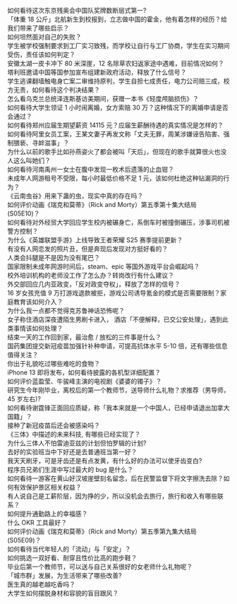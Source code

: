如何看待这次东京残奥会中国队奖牌数断层式第一?  
「体重 18 公斤」北航新生到校报到，立志做中国的霍金，他有着怎样的经历？给我们带来了哪些启示？  
如何坦然面对自己的失败？  
学生被学校强制要求到工厂实习致残，而学校让自行与工厂协商，学生在实习期间受伤，责任该如何判定？  
安徽太湖一皮卡冲下 80 米深崖，12 名除草农妇返家途中遇难，目前情况如何？  
塔利班邀请中国等国参加宣布组建新政府活动，释放了什么信号？  
学生逃课翻墙触电身亡案二审维持原判，学生自担七成责任，电力公司赔三成，校方无责，如何看待这个判决结果？  
怎么看乌克兰总统泽连斯基访美期间，获赠一本书《轻度颅脑损伤》？  
如何看待大学生领证 1 小时闹离婚，女方索赔 30 万？这种情况下的离婚申请是否会通过？  
如何看待郑州应届生期望薪资 14115 元？应届生薪酬待遇的真实情况是怎样的？  
如何看待阿里女员工案，王某文妻子再发文称「丈夫无罪，周某涉嫌诬告陷害、强制猥亵、寻衅滋事」？  
为什么以前的歌手比如孙燕姿火了都会被叫「天后」，但现在的歌手就算很火也没人这么叫她们？  
如何看待河南禹州一女士在腹中发现一枚术后遗落的止血钳？  
未成年人网游租号不受限，每小时最低价格不足 1 元，该如何杜绝这种钻漏洞的行为？  
《云南虫谷》用来下蛊的虫，现实中真的存在吗？  
如何评价动画《瑞克和莫蒂》（Rick and Morty）第五季第十集大结局 (S05E10)？  
如何看待对外经贸大学回应学生校内被碾身亡，系倒车时被撞倒碾压，涉事司机被警方控制？  
为什么《英雄联盟手游》上线导致王者荣耀 S25 赛季提前更新？  
有没有人网恋发的照片丑，但是奔现后发现对方挺好看的？  
人类会抖腿是不是因为没有尾巴？  
国家限制未成年网游时间后，steam、epic 等国外游戏平台会崛起吗？  
校外培训机构的老师没工作了怎么办？转岗改行有什么建议？  
外交部回应几内亚政变，「反对政变夺权」，释放了怎样的信号？  
16 岁女孩充值 9 万打游戏退款被拒，游戏公司诱导氪金的模式是否需要限制？家庭教育该如何介入？  
为什么我一点都不觉得克苏鲁神话恐怖呢？  
女子称住酒店深夜遭陌生男刷卡进入， 酒店「不便解释，已交公安处理」，遇到此类事情该如何处理？  
结束一天的工作回到家，最治愈 / 放松的三件事是什么？  
国药集团提交新冠疫苗加强针补种申请，可提高抗体水平 5-10 倍，还有哪些信息值得关注？  
你出于礼貌吃过哪些难吃的食物？  
iPhone 13 即将发布，如何看待披露的各机型详细配置？  
如何评价蓝盈莹、牛骏峰主演的电视剧《婆婆的镯子》？  
研究生今年刚毕业，离校后的第一个教师节，送导师什么礼物？求推荐（男导师，45 岁左右)?  
如何看待谢霆锋正面回应质疑，称「我本来就是一个中国人，已经申请退出加拿大国籍」？  
接种了新冠疫苗后还会被感染吗？  
《三体》中描述的未来科技, 有哪些已经实现了？  
为什么三体人不怕雷迪亚兹的计划但怕罗辑的计划?  
去好的实验班当中下好还是去普通班当第一好？  
我天天刷牙，可是牙齿还是有点发黄，有什么好的办法可以使牙齿变白?  
程序员兄弟们生涯中写过最大的 bug 是什么？  
如何看待一游客在黄山好汉坡崖壁刻名留念，后在民警监督下将文字擦洗去除？如何有效保护景区相关权益？  
有人说自己是工薪阶层，因为挣的少，所以没机会去旅行，旅行和收入有哪些联系？  
如何提升通勤路上的幸福感？  
什么 OKR 工具最好？  
如何评价动画《瑞克和莫蒂》（Rick and Morty）第五季第九集大结局 (S05E09)？  
如何看待当代年轻人的「流动」与「安定」？  
如何挑选一双好看、耐穿且性价比高的跑步鞋？  
毕业后第一个教师节，可以送与自己关系很好的女老师什么礼物呢？  
「城市群」发展，为生活带来了哪些改善?  
医生真的越老越吃香吗？  
大学生如何摆脱身材和容貌的盲目跟风？  

